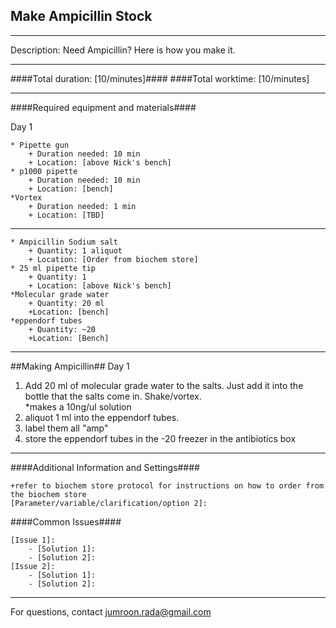 Make Ampicillin Stock
--------------
- - - - - - - - - - - - - - - - - - - - - - - - - - - - - - - - - - - - - - - - - - - -
Description: Need Ampicillin? Here is how you make it.

- - - - - - - - - - - - - - - - - - - - - - - - - - - - - - - - - - - - - - - - - - - -
####Total duration: [10/minutes]####
####Total worktime: [10/minutes]

    
- - - - - - - - - - - - - - - - - - - - - - - - - - - - - - - - - - - - - - - - - - - -

####Required equipment and materials####

Day 1

    * Pipette gun
        + Duration needed: 10 min
        + Location: [above Nick's bench]
    * p1000 pipette
        + Duration needed: 10 min
        + Location: [bench]  
    *Vortex  
        + Duration needed: 1 min  
        + Location: [TBD]
  
------

    * Ampicillin Sodium salt
        + Quantity: 1 aliquot
        + Location: [Order from biochem store]
    * 25 ml pipette tip
        + Quantity: 1
        + Location: [above Nick's bench]  
    *Molecular grade water  
        + Quantity: 20 ml
        +Location: [bench]  
    *eppendorf tubes
        + Quantity: ~20
        +Location: [Bench]


- - - - - - - - - - - - - - - - - - - - - - - - - - - - - - - - - - - - - - - - - - - - 

##Making Ampicillin##
Day 1

1. Add 20 ml of molecular grade water to the salts. Just add it into the bottle that the salts come in. Shake/vortex.  
  *makes a 10ng/ul solution
2. aliquot 1 ml into the eppendorf tubes.
3. label them all "amp" 
4. store the eppendorf tubes in the -20 freezer in the antibiotics box


- - - - - - - - - - - - - - - - - - - - - - - - - - - - - - - - - - - - - - - - - - - - 
    
    
####Additional Information and Settings####

    +refer to biochem store protocol for instructions on how to order from the biochem store
    [Parameter/variable/clarification/option 2]:

####Common Issues####

    [Issue 1]:
        - [Solution 1]:
        - [Solution 2]:
    [Issue 2]:
        - [Solution 1]:
        - [Solution 2]:
- - - - - - - - - - - - - - - - - - - - - - - - - - - - - - - - - - - - - - - - - - - - 
       
For questions, contact jumroon.rada@gmail.com    

